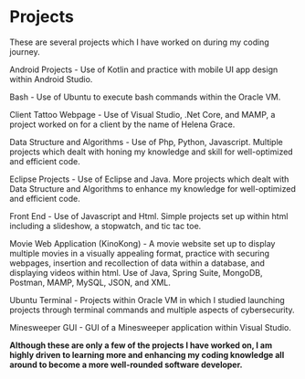 # Projects
These are several projects which I have worked on during my coding journey. 

Android Projects - Use of Kotlin and practice with mobile UI app design within Android Studio.

Bash - Use of Ubuntu to execute bash commands within the Oracle VM.

Client Tattoo Webpage - Use of Visual Studio, .Net Core, and MAMP, a project worked on for a client by the name of Helena Grace.

Data Structure and Algorithms - Use of Php, Python, Javascript. Multiple projects which dealt with honing my knowledge and skill for well-optimized and efficient code. 

Eclipse Projects - Use of Eclipse and Java. More projects which dealt with Data Structure and Algorithms to enhance my knowledge for well-optimized and efficient code.

Front End - Use of Javascript and Html. Simple projects set up within html including a slideshow, a stopwatch, and tic tac toe. 

Movie Web Application (KinoKong) - A movie website set up to display multiple movies in a visually appealing format, practice with securing webpages, insertion and recollection of data within a database, and displaying videos within html. Use of Java, Spring Suite, MongoDB, Postman, MAMP, MySQL, JSON, and XML.

Ubuntu Terminal - Projects within Oracle VM in which I studied launching projects through terminal commands and multiple aspects of cybersecurity. 

Minesweeper GUI - GUI of a Minesweeper application within Visual Studio.

**Although these are only a few of the projects I have worked on, I am highly driven to learning more and enhancing my coding knowledge all around to become a more well-rounded software developer.**
